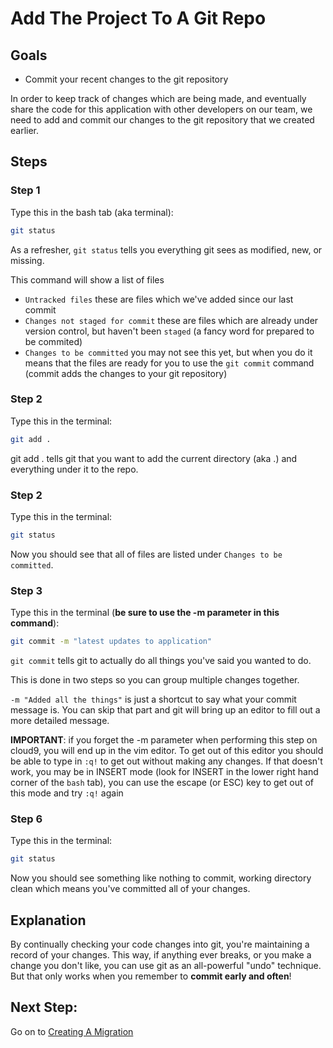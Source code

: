 # Add The Project To A Git Repo

## Goals
* Commit your recent changes to the git repository

In order to keep track of changes which are being made, and eventually share the code for this application with other developers on our team, we need to add and commit our changes to the git repository that we created earlier.

## Steps
### Step 1
Type this in the bash tab (aka terminal):
```bash
git status
```
As a refresher, `git status` tells you everything git sees as modified, new, or missing.

This command will show a list of files
* `Untracked files` these are files which we've added since our last commit
* `Changes not staged for commit` these are files which are already under version control, but haven't been `staged` (a fancy word for prepared to be commited)
* `Changes to be committed` you may not see this yet, but when you do it means that the files are ready for you to use the `git commit` command (commit adds the changes to your git repository)

### Step 2
Type this in the terminal:
```bash
git add .
```
git add . tells git that you want to add the current directory (aka .) and everything under it to the repo.

### Step 2
Type this in the terminal:
```bash
git status
```
Now you should see that all of files are listed under `Changes to be committed`.

### Step 3
Type this in the terminal (__be sure to use the -m parameter in this command__):
```bash
git commit -m "latest updates to application"
```
`git commit` tells git to actually do all things you've said you wanted to do.

This is done in two steps so you can group multiple changes together.

`-m "Added all the things"` is just a shortcut to say what your commit message is. You can skip that part and git will bring up an editor to fill out a more detailed message.

__IMPORTANT__: if you forget the -m parameter when performing this step on cloud9, you will end up in the vim editor.  To get out of this editor you should be able to type in `:q!` to get out without making any changes.  If that doesn't work, you may be in INSERT mode (look for INSERT in the lower right hand corner of the `bash` tab), you can use the escape (or ESC) key to get out of this mode and try `:q!` again

### Step 6
Type this in the terminal:
```bash
git status
```
Now you should see something like nothing to commit, working directory clean which means you've committed all of your changes.

## Explanation
By continually checking your code changes into git, you're maintaining a record of your changes.  This way, if anything ever breaks, or you make a change you don't like, you can use git as an all-powerful "undo" technique. But that only works when you remember to __commit early and often__!

## Next Step:
Go on to [Creating A Migration](creating_a_migration.md)
